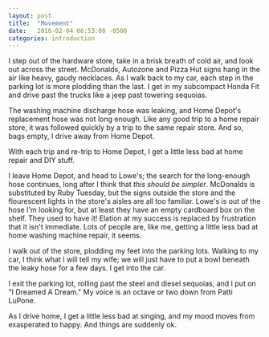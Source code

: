 ```yaml
---
layout: post
title:  "Movement"
date:   2016-02-04 06:53:00 -0500
categories: introduction
---
```

I step out of the hardware store, take in a brisk breath of cold air, and look out across the street.  McDonalds, Autozone and Pizza Hut signs hang in the air like heavy, gaudy necklaces.  As I walk back to my car, each step in the parking lot is more plodding than the last.  I get in my subcompact Honda Fit and drive past the trucks like a jeep past towering sequoias.

The washing machine discharge hose was leaking, and Home Depot's replacement hose was not long enough.  Like any good trip to a home repair store, it was followed quickly by a trip to the same repair store.  And so, bags empty, I drive away from Home Depot.

With each trip and re-trip to Home Depot, I get a little less bad at home repair and DIY stuff.

I leave Home Depot, and head to Lowe's; the search for the long-enough hose continues, long after I think that *this should be simpler*.  McDonalds is substituted by Ruby Tuesday, but the signs outside the store and the flourescent lights in the store's aisles are all too familiar.  Lowe's is out of the hose I'm looking for, but at least they have an empty cardboard box on the shelf.  They used to have it!  Elation at my success is replaced by frustration that it isn't immediate.  Lots of people are, like me, getting a little less bad at home washing machine repair, it seems.

I walk out of the store, plodding my feet into the parking lots.  Walking to my car, I think what I will tell my wife; we will just have to put a bowl beneath the leaky hose for a few days.  I get into the car.

I exit the parking lot, rolling past the steel and diesel sequoias, and I put on "I Dreamed A Dream."  My voice is an octave or two down from Patti LuPone.

As I drive home, I get a little less bad at singing, and my mood moves from exasperated to happy.  And things are suddenly ok.